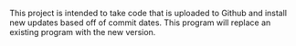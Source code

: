 This project is intended to take code that is uploaded to Github and install new updates based off of commit dates. This program will replace an existing program with the new version.

